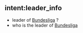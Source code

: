 ## intent:leader_info
- leader of [Bundesliga](league_name:bundesliga) ?
- who is the leader of [Bundesliga](league_name:bundesliga)
